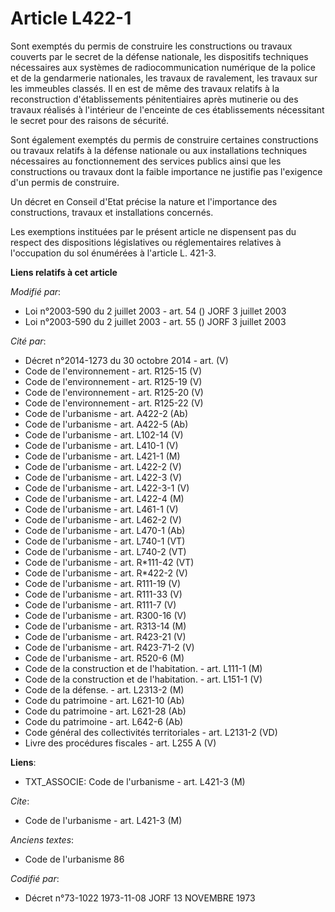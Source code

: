 # Article L422-1

Sont exemptés du permis de construire les constructions ou travaux couverts par le secret de la défense nationale, les
dispositifs techniques nécessaires aux systèmes de radiocommunication numérique de la police et de la gendarmerie nationales,
les travaux de ravalement, les travaux sur les immeubles classés. Il en est de même des travaux relatifs à la reconstruction
d'établissements pénitentiaires après mutinerie ou des travaux réalisés à l'intérieur de l'enceinte de ces établissements
nécessitant le secret pour des raisons de sécurité.

Sont également exemptés du permis de construire certaines constructions ou travaux relatifs à la défense nationale ou aux
installations techniques nécessaires au fonctionnement des services publics ainsi que les constructions ou travaux dont la
faible importance ne justifie pas l'exigence d'un permis de construire.

Un décret en Conseil d'Etat précise la nature et l'importance des constructions, travaux et installations concernés.

Les exemptions instituées par le présent article ne dispensent pas du respect des dispositions législatives ou réglementaires
relatives à l'occupation du sol énumérées à l'article L. 421-3.

**Liens relatifs à cet article**

_Modifié par_:

  - Loi n°2003-590 du 2 juillet 2003 - art. 54 () JORF 3 juillet 2003
  - Loi n°2003-590 du 2 juillet 2003 - art. 55 () JORF 3 juillet 2003

_Cité par_:

  - Décret n°2014-1273 du 30 octobre 2014 - art. (V)
  - Code de l'environnement - art. R125-15 (V)
  - Code de l'environnement - art. R125-19 (V)
  - Code de l'environnement - art. R125-20 (V)
  - Code de l'environnement - art. R125-22 (V)
  - Code de l'urbanisme - art. A422-2 (Ab)
  - Code de l'urbanisme - art. A422-5 (Ab)
  - Code de l'urbanisme - art. L102-14 (V)
  - Code de l'urbanisme - art. L410-1 (V)
  - Code de l'urbanisme - art. L421-1 (M)
  - Code de l'urbanisme - art. L422-2 (V)
  - Code de l'urbanisme - art. L422-3 (V)
  - Code de l'urbanisme - art. L422-3-1 (V)
  - Code de l'urbanisme - art. L422-4 (M)
  - Code de l'urbanisme - art. L461-1 (V)
  - Code de l'urbanisme - art. L462-2 (V)
  - Code de l'urbanisme - art. L470-1 (Ab)
  - Code de l'urbanisme - art. L740-1 (VT)
  - Code de l'urbanisme - art. L740-2 (VT)
  - Code de l'urbanisme - art. R*111-42 (VT)
  - Code de l'urbanisme - art. R*422-2 (V)
  - Code de l'urbanisme - art. R111-19 (V)
  - Code de l'urbanisme - art. R111-33 (V)
  - Code de l'urbanisme - art. R111-7 (V)
  - Code de l'urbanisme - art. R300-16 (V)
  - Code de l'urbanisme - art. R313-14 (M)
  - Code de l'urbanisme - art. R423-21 (V)
  - Code de l'urbanisme - art. R423-71-2 (V)
  - Code de l'urbanisme - art. R520-6 (M)
  - Code de la construction et de l'habitation. - art. L111-1 (M)
  - Code de la construction et de l'habitation. - art. L151-1 (V)
  - Code de la défense. - art. L2313-2 (M)
  - Code du patrimoine - art. L621-10 (Ab)
  - Code du patrimoine - art. L621-28 (Ab)
  - Code du patrimoine - art. L642-6 (Ab)
  - Code général des collectivités territoriales - art. L2131-2 (VD)
  - Livre des procédures fiscales - art. L255 A (V)

**Liens**:

  - TXT_ASSOCIE: Code de l'urbanisme - art. L421-3 (M)

_Cite_:

  - Code de l'urbanisme - art. L421-3 (M)

_Anciens textes_:

  - Code de l'urbanisme 86

_Codifié par_:

  - Décret n°73-1022 1973-11-08 JORF 13 NOVEMBRE 1973
